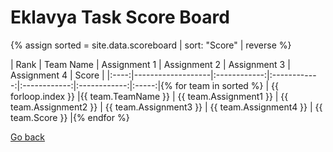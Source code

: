 # Eklavya Task Score Board

{% assign sorted = site.data.scoreboard | sort: "Score" | reverse %}

| Rank | Team Name         | Assignment 1 | Assignment 2 | Assignment 3 | Assignment 4 | Score |
|:----:|-------------------|:------------:|:------------:|:------------:|:------------:|:-----:|{% for team in sorted %}
| {{ forloop.index }} |{{ team.TeamName }} | {{ team.Assignment1 }} | {{ team.Assignment2 }}  | {{ team.Assignment3 }}  | {{ team.Assignment4 }}  | {{ team.Score }}  |{% endfor %}

[Go back](index.md)

